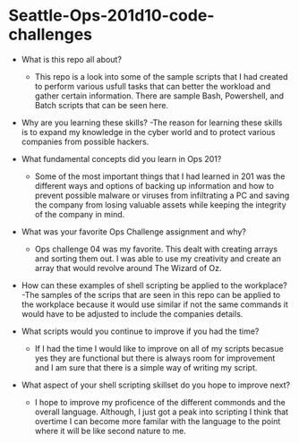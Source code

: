 # Seattle-Ops-201d10-code-challenges

- What is this repo all about?
    - This repo is a look into some of the sample scripts that I had created to perform various usfull tasks that can better the workload and gather certain information. There are sample Bash, Powershell, and Batch scripts that can be seen here. 

- Why are you learning these skills?
    -The reason for learning these skills is to expand my knowledge in the cyber world and to protect various companies from possible hackers. 

- What fundamental concepts did you learn in Ops 201?
    - Some of the most important things that I had learned in 201 was the different ways and options of backing up information and how to prevent possible malware or viruses from infiltrating a PC and saving the company from losing valuable assets while keeping the integrity of the company in mind. 

- What was your favorite Ops Challenge assignment and why?
    - Ops challenge 04 was my favorite. This dealt with creating arrays and sorting them out. I was able to use my creativity and create an array that would revolve around The Wizard of Oz. 

- How can these examples of shell scripting be applied to the workplace?
    -The samples of the scrips that are seen in this repo can be applied to the workplace because it would use similar if not the same commands it would have to be adjusted to include the companies details. 

- What scripts would you continue to improve if you had the time?
    - If I had the time I would like to improve on all of my scripts becasue yes they are functional but there is always room for improvement and I am sure that there is a simple way of writing my script. 

- What aspect of your shell scripting skillset do you hope to improve next?
    - I hope to improve my proficence of the different commonds and the overall language. Although, I just got a peak into scripting I think that overtime I can become more familar with the language to the point where it will be like second nature to me. 